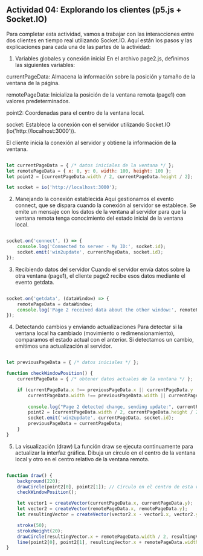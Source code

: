 ## Actividad 04: Explorando los clientes (p5.js + Socket.IO)
Para completar esta actividad, vamos a trabajar con las interacciones entre dos clientes en tiempo real utilizando Socket.IO. Aquí están los pasos y las explicaciones para cada una de las partes de la actividad:

1. Variables globales y conexión inicial
En el archivo page2.js, definimos las siguientes variables:

currentPageData: Almacena la información sobre la posición y tamaño de la ventana de la página.

remotePageData: Inicializa la posición de la ventana remota (page1) con valores predeterminados.

point2: Coordenadas para el centro de la ventana local.

socket: Establece la conexión con el servidor utilizando Socket.IO (io('http://localhost:3000')).

El cliente inicia la conexión al servidor y obtiene la información de la ventana.

```javascript

let currentPageData = { /* datos iniciales de la ventana */ };
let remotePageData = { x: 0, y: 0, width: 100, height: 100 };
let point2 = [currentPageData.width / 2, currentPageData.height / 2];

let socket = io('http://localhost:3000');
```
2. Manejando la conexión establecida
Aquí gestionamos el evento connect, que se dispara cuando la conexión al servidor se establece. Se emite un mensaje con los datos de la ventana al servidor para que la ventana remota tenga conocimiento del estado inicial de la ventana local.

```javascript

socket.on('connect', () => {
    console.log('Connected to server - My ID:', socket.id);
    socket.emit('win2update', currentPageData, socket.id);
});
```
3. Recibiendo datos del servidor
Cuando el servidor envía datos sobre la otra ventana (page1), el cliente page2 recibe esos datos mediante el evento getdata.

```javascript

socket.on('getdata', (dataWindow) => {
    remotePageData = dataWindow;
    console.log('Page 2 received data about the other window:', remotePageData);
});
```
4. Detectando cambios y enviando actualizaciones
Para detectar si la ventana local ha cambiado (movimiento o redimensionamiento), comparamos el estado actual con el anterior. Si detectamos un cambio, emitimos una actualización al servidor.

```javascript

let previousPageData = { /* datos iniciales */ };

function checkWindowPosition() {
    currentPageData = { /* obtener datos actuales de la ventana */ };

    if (currentPageData.x !== previousPageData.x || currentPageData.y !== previousPageData.y ||
        currentPageData.width !== previousPageData.width || currentPageData.height !== previousPageData.height) {
        
        console.log("Page 2 detected change, sending update:", currentPageData);
        point2 = [currentPageData.width / 2, currentPageData.height / 2];
        socket.emit('win2update', currentPageData, socket.id);
        previousPageData = currentPageData;
    }
}
```
5. La visualización (draw)
La función draw se ejecuta continuamente para actualizar la interfaz gráfica. Dibuja un círculo en el centro de la ventana local y otro en el centro relativo de la ventana remota.

```javascript

function draw() {
    background(220);
    drawCircle(point2[0], point2[1]); // Círculo en el centro de esta ventana
    checkWindowPosition();

    let vector1 = createVector(currentPageData.x, currentPageData.y);
    let vector2 = createVector(remotePageData.x, remotePageData.y);
    let resultingVector = createVector(vector2.x - vector1.x, vector2.y - vector1.y);

    stroke(50);
    strokeWeight(20);
    drawCircle(resultingVector.x + remotePageData.width / 2, resultingVector.y + remotePageData.height / 2);
    line(point2[0], point2[1], resultingVector.x + remotePageData.width / 2, resultingVector.y + remotePageData.height / 2);
}
```
